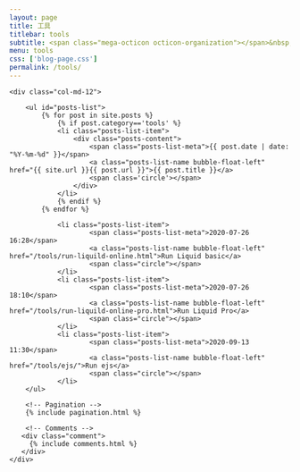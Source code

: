 ```yaml
---
layout: page
title: 工具
titlebar: tools
subtitle: <span class="mega-octicon octicon-organization"></span>&nbsp;&nbsp; 有用的工具
menu: tools
css: ['blog-page.css']
permalink: /tools/
---
```


<div class="row">

    <div class="col-md-12">

        <ul id="posts-list">
            {% for post in site.posts %}
                {% if post.category=='tools' %}
                <li class="posts-list-item">
                    <div class="posts-content">
                        <span class="posts-list-meta">{{ post.date | date: "%Y-%m-%d" }}</span>
                        <a class="posts-list-name bubble-float-left" href="{{ site.url }}{{ post.url }}">{{ post.title }}</a>
                        <span class='circle'></span>
                    </div>
                </li>
                {% endif %}
            {% endfor %}

                <li class="posts-list-item">
                        <span class="posts-list-meta">2020-07-26 16:28</span>
                        <a class="posts-list-name bubble-float-left" href="/tools/run-liquild-online.html">Run Liquid basic</a>
                        <span class="circle"></span>
                </li>
                <li class="posts-list-item">
                        <span class="posts-list-meta">2020-07-26 18:10</span>                
                        <a class="posts-list-name bubble-float-left" href="/tools/run-liquild-online-pro.html">Run Liquid Pro</a>
                        <span class="circle"></span>                        
                </li>
                <li class="posts-list-item">
                        <span class="posts-list-meta">2020-09-13 11:30</span>                
                        <a class="posts-list-name bubble-float-left" href="/tools/ejs/">Run ejs</a>
                        <span class="circle"></span>                        
                </li>                            
        </ul> 

        <!-- Pagination -->
        {% include pagination.html %}

        <!-- Comments -->
       <div class="comment">
         {% include comments.html %}
       </div>
    </div>

</div>
<script>
    $(document).ready(function(){

        // Enable bootstrap tooltip
        $("body").tooltip({ selector: '[data-toggle=tooltip]' });

    });
</script>